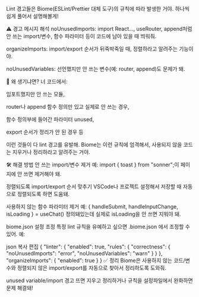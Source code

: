 Lint 경고들은 Biome(ESLint/Prettier 대체 도구)의 규칙에 따라 발생한 거야. 하나씩 쉽게 풀어서 설명해볼게!

⚠️ 경고 메시지 해석
noUnusedImports: import React..., useRouter, append처럼 안 쓰는 import/변수, 함수 파라미터 등이 코드에 남아 있을 때 띄워줘.

organizeImports: import/export 순서가 뒤죽박죽일 때, 정렬하라고 알려주는 기능이야.

noUnusedVariables: 선언했지만 안 쓰는 변수(예: router, append)도 문제가 돼.

📌 왜 생기냐면?
너 코드에서:

임포트했지만 안 쓰는 모듈,

router나 append 함수 정의만 있고 실제로 안 쓰는 경우,

함수 정의부에 들어간 파라미터 unused,

export 순서가 정리가 안 된 경우 등

이런 것들이 다 lint 경고를 유발해. Biome는 이런 규칙에 엄격해서, 사용되지 않을 코드는 지우거나 정리하라고 알려주는 거야.

🛠 해결 방법
안 쓰는 import/변수 제거
예: import { toast } from "sonner";이 페이지에 안 쓰면 제거해야 돼.

정렬되도록 import/export 순서 맞추기
VSCode나 프로젝트 설정해서 저장할 때 자동으로 정렬되도록 하면 도움돼.

사용하지 않는 함수 파라미터 제거
예: { handleSubmit, handleInputChange, isLoading } = useChat() 정의돼있는데 실제로 isLoading을 안 쓰면 지워야 돼.

biome.json 설정 조정
특정 lint 규칙을 유예하고 싶으면 .biome.json 에서 조정할 수 있어. 예:

json
복사
편집
{
  "linter": {
    "enabled": true,
    "rules": {
      "correctness": {
        "noUnusedImports": "error",
        "noUnusedVariables": "warn"
      }
    }
  },
  "organizeImports": { "enabled": true }
}
✅ 정리
Biome은 사용하지 않는 코드/변수와 정렬되지 않은 import/export를 자동으로 찾아서 정리하도록 도와줘.

unused variable/import 경고 뜨면 지우고 정리하거나 규칙을 설정파일에서 완화하면 문제 해결돼!